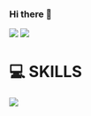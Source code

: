 ### Hi there 👋

<p>
<a href="wlgus98322@gmail.com" target="_blank"><img src="https://img.shields.io/badge/wlgus98322@gmail.com-EA4335?style=flat-square&logo=Gmail&logoColor=white"/></a>
<a href="https://xxxjihyeon.tistory.com/" target="_blank"><img src="https://img.shields.io/badge/Blog-000000?style=flat-square&logo=Tistory&logoColor=white"/></a>
</p>
  
<h1>💻 SKILLS</h1>
<p>
<img src="https://img.shields.io/badge/JAVA-#F45E3F?style=flat-square&logo=Java&logoColor=white"/>
</p>

<!--
**xxxjihyeon/xxxjihyeon** is a ✨ _special_ ✨ repository because its `README.md` (this file) appears on your GitHub profile.

Here are some ideas to get you started:

- 🔭 I’m currently working on ...
- 🌱 I’m currently learning ...
- 👯 I’m looking to collaborate on ...
- 🤔 I’m looking for help with ...
- 💬 Ask me about ...
- 📫 How to reach me: ...
- 😄 Pronouns: ...
- ⚡ Fun fact: ...
-->

